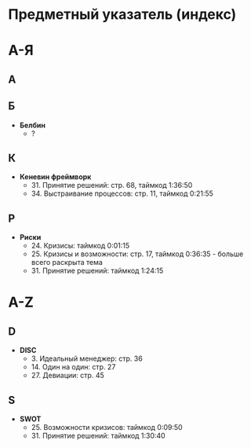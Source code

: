 # Предметный указатель (индекс)

# А-Я

## А

## Б
- **Белбин**
  - ?

## К
- **Кеневин фреймворк**
  - 31\. Принятие решений: стр. 68, таймкод 1:36:50  
  - 34\. Выстраивание процессов: стр. 11, таймкод 0:21:55  
  
## Р
- **Риски**
  - 24\. Кризисы: таймкод 0:01:15
  - 25\. Кризисы и возможности: стр. 17, таймкод 0:36:35  - больше всего раскрыта тема
  - 31\. Принятие решений: таймкод 1:24:15

# A-Z

## D
- **DISC**   
  - 3\. Идеальный менеджер: стр. 36
  - 14\. Один на один: стр. 27
  - 27\. Девиации: стр. 45

## S
- **SWOT** 
  - 25\. Возможности кризисов: таймкод 0:09:50
  - 31\. Принятие решений: таймкод 1:30:40


